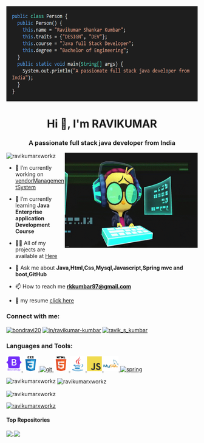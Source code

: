 <img src="https://github.com/ravikumarxworkz/ravikumarxworkz.github.io/blob/main/person.gif" alt="logo" height="250" width="1000">
<!-- Banner Section -->
<h1 align="center">Hi 👋, I'm RAVIKUMAR</h1>
<h3 align="center">A passionate full stack java developer from India</h3>

<img align="right" alt="coding" height="250" width="350" src="https://github.com/ravikumarxworkz/my_resume/blob/main/github.gif">

<p align="left"> <img src="https://komarev.com/ghpvc/?username=ravikumarxworkz&label=Profile%20views&color=0e75b6&style=flat" alt="ravikumarxworkz" /> </p>

- 🔭 I’m currently working on [vendorManagementSystem](https://github.com/ravikumarxworkz/ProjectNuggets/tree/main/vendorManagementSystem)

- 🌱 I’m currently learning **Java Enterprise application Development Course**

- 👨‍💻 All of my projects are available at [Here](https://github.com/ravikumarxworkz/ProjectNuggets)

- 💬 Ask me about **Java,Html,Css,Mysql,Javascript,Spring mvc and boot,GitHub**

- 📫 How to reach me **rkkumbar97@gmail.com**
- 📄 my resume <a href="https://github.com/ravikumarxworkz/my_resume/blob/main/Ravikumar_FSD.pdf" target="_blank" rel="noopener noreferrer">click here</a>

<h3 align="left">Connect with me:</h3>
<p align="left">
<a href="https://twitter.com/bondravi20" target="blank"><img align="center" src="https://raw.githubusercontent.com/rahuldkjain/github-profile-readme-generator/master/src/images/icons/Social/twitter.svg" alt="bondravi20" height="30" width="40" /></a>
<a href="https://linkedin.com/in/in/ravikumar-kumbar" target="blank"><img align="center" src="https://raw.githubusercontent.com/rahuldkjain/github-profile-readme-generator/master/src/images/icons/Social/linked-in-alt.svg" alt="in/ravikumar-kumbar" height="30" width="40" /></a>
<a href="https://instagram.com/ravik_s_kumbar" target="blank"><img align="center" src="https://raw.githubusercontent.com/rahuldkjain/github-profile-readme-generator/master/src/images/icons/Social/instagram.svg" alt="ravik_s_kumbar" height="30" width="40" /></a>
</p>

<h3 align="left">Languages and Tools:</h3>
<p align="left"> 
  <a href="https://getbootstrap.com" target="_blank" rel="noreferrer"> 
    <img src="https://raw.githubusercontent.com/devicons/devicon/master/icons/bootstrap/bootstrap-plain-wordmark.svg" alt="bootstrap" width="40" height="40"/> 
  </a> 
  <a href="https://www.w3schools.com/css/" target="_blank" rel="noreferrer"> 
    <img src="https://raw.githubusercontent.com/devicons/devicon/master/icons/css3/css3-original-wordmark.svg" alt="css3" width="40" height="40"/> 
  </a> 
  <a href="https://git-scm.com/" target="_blank" rel="noreferrer"> 
    <img src="https://www.vectorlogo.zone/logos/git-scm/git-scm-icon.svg" alt="git" width="40" height="40"/> 
  </a> 
  <a href="https://www.w3.org/html/" target="_blank" rel="noreferrer"> 
    <img src="https://raw.githubusercontent.com/devicons/devicon/master/icons/html5/html5-original-wordmark.svg" alt="html5" width="40" height="40"/> 
  </a> 
  <a href="https://www.java.com" target="_blank" rel="noreferrer"> 
    <img src="https://raw.githubusercontent.com/devicons/devicon/master/icons/java/java-original.svg" alt="java" width="40" height="40"/> 
  </a> 
  <a href="https://developer.mozilla.org/en-US/docs/Web/JavaScript" target="_blank" rel="noreferrer"> 
    <img src="https://raw.githubusercontent.com/devicons/devicon/master/icons/javascript/javascript-original.svg" alt="javascript" width="40" height="40"/> 
  </a> 
  <a href="https://www.mysql.com/" target="_blank" rel="noreferrer"> 
    <img src="https://raw.githubusercontent.com/devicons/devicon/master/icons/mysql/mysql-original-wordmark.svg" alt="mysql" width="40" height="40"/> 
  </a> 
  <a href="https://spring.io/" target="_blank" rel="noreferrer"> 
    <img src="https://www.vectorlogo.zone/logos/springio/springio-icon.svg" alt="spring" width="40" height="40"/> 
  </a> 
</p>

<p><img align="left" src="https://github-readme-stats.vercel.app/api/top-langs?username=ravikumarxworkz&show_icons=true&locale=en&layout=compact" alt="ravikumarxworkz" /></p>


<p>&nbsp;<img align="center" src="https://github-readme-stats.vercel.app/api?username=ravikumarxworkz&show_icons=true&locale=en" alt="ravikumarxworkz" /></p>

<p><img align="center" src="https://github-readme-streak-stats.herokuapp.com/?user=ravikumarxworkz&" alt="ravikumarxworkz" /></p>

<p align="left"> 
  <a href="https://github.com/ryo-ma/github-profile-trophy"><img src="https://github-profile-trophy.vercel.app/?username=ravikumarxworkz" alt="ravikumarxworkz" /></a> 
</p>

#### Top Repositories

<a href="https://github.com/ravikumarxworkz/ProjectNuggets/tree/main/vendorManagementSystem">
  <img align="center" src="https://github-readme-stats.vercel.app/api/pin/?username=ravikumarxworkz&repo=ProjectNuggets&theme=buefy" />
</a>
<a href="https://github.com/ravikumarxworkz/ravikumarxworkz.github.io">
  <img align="center" src="https://github-readme-stats.vercel.app/api/pin/?username=ravikumarxworkz&repo=ravikumarxworkz.github.io&theme=buefy" />
</a>
<br />
<br />

